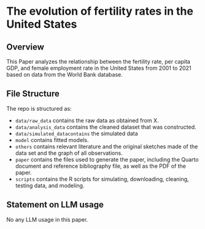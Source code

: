 # The evolution of fertility rates in the United States

## Overview

This Paper analyzes the relationship between the fertility rate, per capita GDP, and female employment rate in the United States from 2001 to 2021 based on data from the World Bank database.

## File Structure

The repo is structured as:

-   `data/raw_data` contains the raw data as obtained from X.
-   `data/analysis_data` contains the cleaned dataset that was constructed.
-   `data/simulated_datacontains` the simulated data
-   `model` contains fitted models. 
-    `others` contains relevant literature and the original sketches made of the data set and the graph of all observations.
-   `paper` contains the files used to generate the paper, including the Quarto document and reference bibliography file, as well as the PDF of the paper. 
-   `scripts` contains the R scripts for simulating, downloading, cleaning, testing data, and modeling.

## Statement on LLM usage

No any LLM usage in this paper.
